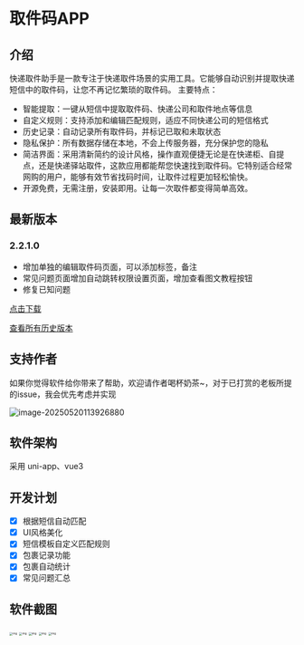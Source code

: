 # 取件码APP

## 介绍
快递取件助手是一款专注于快递取件场景的实用工具。它能够自动识别并提取快递短信中的取件码，让您不再记忆繁琐的取件码。
主要特点：

- 智能提取：一键从短信中提取取件码、快递公司和取件地点等信息
- 自定义规则：支持添加和编辑匹配规则，适应不同快递公司的短信格式
- 历史记录：自动记录所有取件码，并标记已取和未取状态
- 隐私保护：所有数据存储在本地，不会上传服务器，充分保护您的隐私
- 简洁界面：采用清新简约的设计风格，操作直观便捷无论是在快递柜、自提点，还是快递驿站取件，这款应用都能帮您快速找到取件码。它特别适合经常网购的用户，能够有效节省找码时间，让取件过程更加轻松愉快。
- 开源免费，无需注册，安装即用。让每一次取件都变得简单高效。

## 最新版本

### 2.2.1.0

- 增加单独的编辑取件码页面，可以添加标签，备注
- 常见问题页面增加自动跳转权限设置页面，增加查看图文教程按钮
- 修复已知问题

[点击下载](https://gitee.com/szxio/pick-up-code-app/releases/download/2.2.1.0/__UNI__6D58568__20250521084457.apk)



[查看所有历史版本](https://gitee.com/szxio/pick-up-code-app/releases)



## 支持作者

如果你觉得软件给你带来了帮助，欢迎请作者喝杯奶茶~，对于已打赏的老板所提的issue，我会优先考虑并实现

![image-20250520113926880](https://szx-bucket1.oss-cn-hangzhou.aliyuncs.com/picgo/image-20250520113926880.png)





## 软件架构

采用 uni-app、vue3

## 开发计划

- [x] 根据短信自动匹配
- [x] UI风格美化
- [x] 短信模板自定义匹配规则
- [x] 包裹记录功能
- [x] 包裹自动统计
- [x] 常见问题汇总

## 软件截图

<img src="https://szx-bucket1.oss-cn-hangzhou.aliyuncs.com/picgo/73f318d8418170bfdd99f3a1ff23fa1e_compress.jpg" alt="img" style="zoom:33%;" />

<img src="https://szx-bucket1.oss-cn-hangzhou.aliyuncs.com/picgo/0cf200e6238d53b70a6e345ac1796d13_compress.jpg" alt="img" style="zoom:33%;" />

<img src="https://szx-bucket1.oss-cn-hangzhou.aliyuncs.com/picgo/0d0bb34dc030adf6095ba7270afb25a9_compress.jpg" alt="img" style="zoom:33%;" />

<img src="https://szx-bucket1.oss-cn-hangzhou.aliyuncs.com/picgo/4e36110f56e8a5a6c0bd1a88314aa863_compress.jpg" alt="img" style="zoom:33%;" />

<img src="https://szx-bucket1.oss-cn-hangzhou.aliyuncs.com/picgo/4de660a227a4f88ec6266a5f4d7e3ac9_compress.jpg" alt="img" style="zoom:33%;" />

